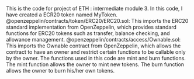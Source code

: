 This is the code for project of ETH : intermediate module 3.
In this code, I have created a ECR20 token named MyToken.
@openzeppelin/contracts/token/ERC20/ERC20.sol: This imports the ERC20 standard implementation from OpenZeppelin, which provides standard functions for ERC20 tokens such as transfer, balance checking, and allowance management.
@openzeppelin/contracts/access/Ownable.sol: This imports the Ownable contract from OpenZeppelin, which allows the contract to have an owner and restrict certain functions to be callable only by the owner.
The functions used in this code are mint and burn functions.
The mint function allows the owner to mint new tokens.
The burn function allows the owner to burn his/her own tokens.
